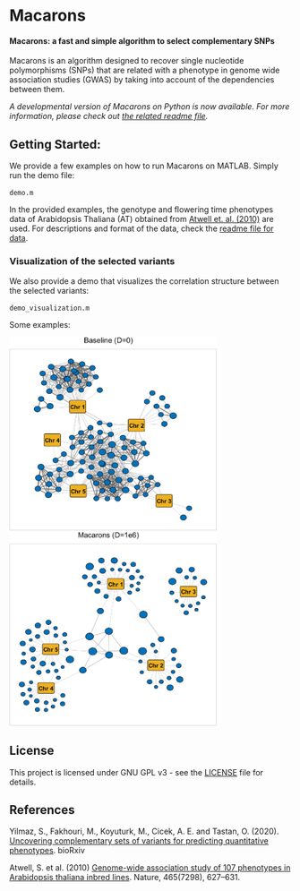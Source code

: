 # Macarons
#### Macarons: a fast and simple algorithm to select complementary SNPs
Macarons is an algorithm designed to recover single nucleotide polymorphisms (SNPs) that are related with a phenotype in genome wide association studies (GWAS) by taking into account of the dependencies between them.

*A developmental version of Macarons on Python is now available. For more information, please check out [the related readme file](src/python/README.md).*

## Getting Started:
We provide a few examples on how to run Macarons on MATLAB. 
Simply run the demo file:
```
demo.m
```

In the provided examples, the genotype and flowering time phenotypes data of Arabidopsis Thaliana (AT) obtained from [Atwell et. al. (2010)](https://www.ncbi.nlm.nih.gov/pubmed/20336072) are used. For descriptions and format of the data, check the [readme file for data](data/readme_data.txt).

### Visualization of the selected variants
We also provide a demo that visualizes the correlation structure between the selected variants:
```
demo_visualization.m
```
Some examples:

<img src="images/sample_00.png" width="370"> <img src="images/sample_02.png" width="370">

## License
This project is licensed under GNU GPL v3 - see the [LICENSE](LICENSE) file for details.

## References
Yilmaz, S., Fakhouri, M., Koyuturk, M., Cicek, A. E. and Tastan, O. (2020). [Uncovering complementary sets of variants for predicting quantitative phenotypes](https://doi.org/10.1101/2020.12.11.419952). bioRxiv

Atwell, S. et al. (2010) [Genome-wide association study of 107 phenotypes
in Arabidopsis thaliana inbred lines](https://www.ncbi.nlm.nih.gov/pubmed/20336072). Nature, 465(7298), 627–631.
